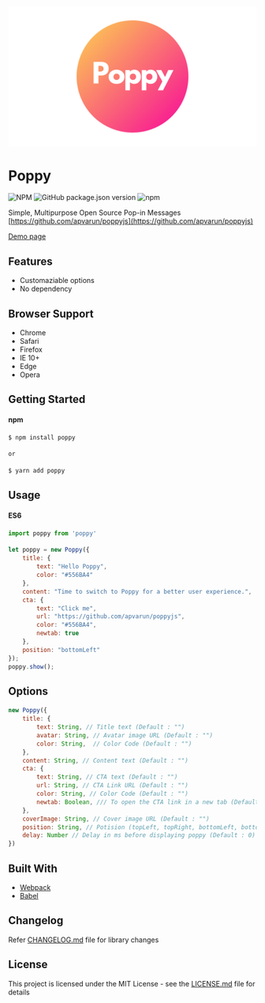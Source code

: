 ![logo](./docs/Poppy-logo.png)
# Poppy

![NPM](https://img.shields.io/npm/l/poppyjs.svg)
![GitHub package.json version](https://img.shields.io/github/package-json/v/apvarun/poppyjs.svg)
![npm](https://img.shields.io/npm/v/poppyjs.svg)


Simple, Multipurpose Open Source Pop-in Messages
[https://github.com/apvarun/poppyjs](https://github.com/apvarun/poppyjs)   
 
[Demo page](https://apvarun.github.io/poppyjs)

   
## Features
* Customaziable options
* No dependency

## Browser Support
* Chrome
* Safari
* Firefox
* IE 10+
* Edge
* Opera

## Getting Started
#### npm
````bash
$ npm install poppy

or

$ yarn add poppy
````

## Usage
#### ES6
```javascript
import poppy from 'poppy'
    
let poppy = new Poppy({
    title: {
        text: "Hello Poppy",
        color: "#556BA4"
    },
    content: "Time to switch to Poppy for a better user experience.",
    cta: {
        text: "Click me",
        url: "https://github.com/apvarun/poppyjs",
        color: "#556BA4",
        newtab: true
    },
    position: "bottomLeft"
});
poppy.show();
```

## Options
````javascript
new Poppy({
    title: {
        text: String, // Title text (Default : "")
        avatar: String, // Avatar image URL (Default : "")
        color: String,  // Color Code (Default : "")
    },
    content: String, // Content text (Default : "")
    cta: {
        text: String, // CTA text (Default : "")
        url: String, // CTA Link URL (Default : "")
        color: String, // Color Code (Default : "")
        newtab: Boolean, /// To open the CTA link in a new tab (Default : false)
    },
    coverImage: String, // Cover image URL (Default : "")
    position: String, // Potision (topLeft, topRight, bottomLeft, bottomRight) (Default : "bottomRight")
    delay: Number // Delay in ms before displaying poppy (Default : 0)
})
````

## Built With

* [Webpack](https://webpack.js.org)
* [Babel](https://babeljs.io)


## Changelog

Refer [CHANGELOG.md](CHANGELOG.md) file for library changes

## License

This project is licensed under the MIT License - see the [LICENSE.md](LICENSE.md) file for details

